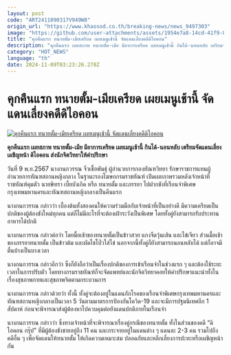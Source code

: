 ```yaml
---
layout: post
code: "ART2411090317V949W8"
origin_url: "https://www.khaosod.co.th/breaking-news/news_9497303"
image: "https://github.com/user-attachments/assets/1954e7a8-14cd-41f9-8002-b54c2a4f897d"
title: "คุกคืนแรก ทนายตั้ม-เมียเครียด เผยเมนูเช้านี้ จัดแดนเลี่ยงคดีดิไอคอน"
description: "คุกคืนแรก เผยสภาพ ทนายตั้ม-เมีย มีอาการเครียด เผยเมนูเช้านี้ กินได้-นอนหลับ เตรียมจัดแดนเลี่ยงเผชิญหน้า ดิไอคอน ส่งนักจิตวิทยาให้คำปรึกษา"
category: "HOT_NEWS"
language: "th"
date: 2024-11-09T03:23:26.278Z
---
```


# คุกคืนแรก ทนายตั้ม-เมียเครียด เผยเมนูเช้านี้ จัดแดนเลี่ยงคดีดิไอคอน

[![คุกคืนแรก ทนายตั้ม-เมียเครียด เผยเมนูเช้านี้ จัดแดนเลี่ยงคดีดิไอคอน](https://www.khaosod.co.th/wpapp/uploads/2024/11/Attorney-Tums-wife.jpg "คุกคืนแรก ทนายตั้ม-เมียเครียด เผยเมนูเช้านี้ จัดแดนเลี่ยงคดีดิไอคอน")](https://www.khaosod.co.th/wpapp/uploads/2024/11/Attorney-Tums-wife.jpg)

**คุกคืนแรก เผยสภาพ ทนายตั้ม-เมีย มีอาการเครียด เผยเมนูเช้านี้ กินได้-นอนหลับ เตรียมจัดแดนเลี่ยงเผชิญหน้า ดิไอคอน ส่งนักจิตวิทยาให้คำปรึกษา**

วันที่ 9 พ.ย.2567 นางกนกวรรณ จิ๋วเชื้อพันธุ์ ผู้อำนวยการกองทัณฑวิทยา รักษาราชการแทนผู้อำนวยการทัณฑสถานหญิงกลาง ในฐานะรองโฆษกกรมราชทัณฑ์ เปิดเผยภาพรวมหลังเจ้าหน้าที่ราชทัณฑ์คุมตัว นายษิทรา เบี้ยบังเกิด หรือ ทนายตั้ม และภรรยา ไปฝากขังที่เรือนจำพิเศษกรุงเทพมหานครและทัณฑสถานหญิงกลางเป็นคืนแรก

นางกนกวรรณ กล่าวว่า เบื้องต้นทั้งสองคนให้ความร่วมมือกับเจ้าหน้าที่เป็นอย่างดี มีความเครียดเป็นปกติของผู้ต้องขังใหม่ทุกคน แต่ก็ไม่มีอะไรที่จะต้องเฝ้าระวังเป็นพิเศษ โดยทั้งคู่ยังสามารถรับประทานอาหารได้ปกติ

นางกนกวรรณ กล่าวต่อว่า โดยมื้อเช้าของทนายตั้มเป็นข้าวสวย แกงจืดวุ้นเส้น และไข่เจียว ส่วนมื้อเช้าของภรรยาทนายตั้ม เป็นข้าวต้ม และผัดไชโป๊วใส่ไข่ นอกจากนี้ทั้งคู่ก็ยังสามารถนอนหลับได้ แต่ก็อาจมีตื่นบ้างเป็นบางเวลา

นางกนกวรรณ กล่าวอีกว่า ซึ่งก็ยังถือว่าเป็นเรื่องปกติของการเข้าเรือนจำในช่วงแรก ๆ และต้องใช้ระยะเวลาในการปรับตัว โดยทางกรมราชทัณฑ์ก็จะจัดแพทย์และนักจิตวิทยาคอยให้คำปรึกษาแนะนำทั้งในเรื่องสุขภาพกายและสุขภาพจิตตามกระบวนการ

นางกนกวรรณ กล่าวด้วยว่า ทั้งนี้ ทั้งคู่จะต้องอยู่ในแดนกักโรคของเรือนจำพิเศษกรุงเทพมหานครและทัณฑสถานหญิงกลางเป็นเวลา 5 วันตามมาตรการป้องกันโควิด-19 และจะมีการปฐมนิเทศอีก 1 สัปดาห์ ก่อนจะพิจารณาส่งผู้ต้องหาไปควบคุมต่อยังแดนปกติภายในเรือนจำ

นางกนกวรรณ กล่าวว่า ซึ่งทางเจ้าหน้าที่จะพิจารณาเรื่องคู่กรณีของทนายตั้ม ทั้งในส่วนของคดี “ดิไอคอน กรุ๊ป” ที่มีผู้ต้องขังชายอยู่ถึง 11 คน และกระจายอยู่ในแดนต่าง ๆ แดนละ 2-3 คน รวมไปถึงคดีอื่น ๆ เพื่อจัดแดนให้ทนายตั้ม ให้เกิดความเหมาะสม ปลอดภัยและหลีกเลี่ยงการปะทะหรือเผชิญหน้ากัน